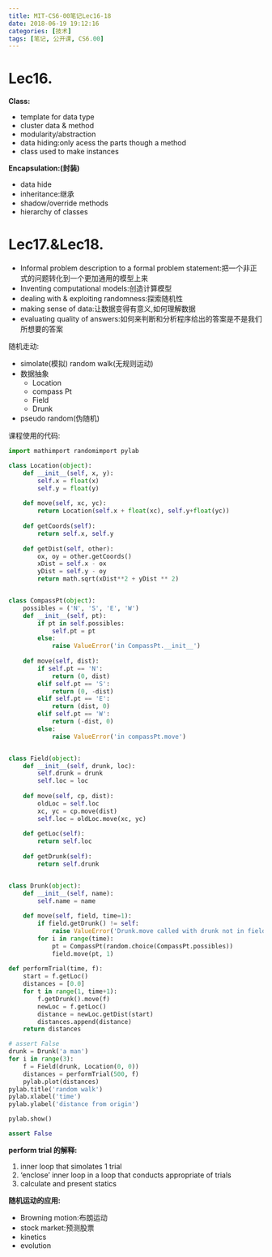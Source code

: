 ```yaml
---
title: MIT-CS6-00笔记Lec16-18
date: 2018-06-19 19:12:16
categories: [技术]
tags: [笔记, 公开课, CS6.00]
---
```

[](#Lec16 "Lec16.")Lec16.
=========================

**Class:**

*   template for data type
*   cluster data & method
*   modularity/abstraction
*   data hiding:only acess the parts though a method
*   class used to make instances

**Encapsulation:(封装)**

*   data hide
*   inheritance:继承
*   shadow/override methods
*   hierarchy of classes
<!-- more -->
[](#Lec17-amp-Lec18 "Lec17.&Lec18.")Lec17.&Lec18.
=================================================

*   Informal problem description to a formal problem statement:把一个非正式的问题转化到一个更加通用的模型上来
*   Inventing computational models:创造计算模型
*   dealing with & exploiting randomness:探索随机性
*   making sense of data:让数据变得有意义,如何理解数据
*   evaluating quality of answers:如何来判断和分析程序给出的答案是不是我们所想要的答案

随机走动:

*   simolate(模拟) random walk(无规则运动)
*   数据抽象
    *   Location
    *   compass Pt
    *   Field
    *   Drunk
*   pseudo random(伪随机)

课程使用的代码:  
```python
import mathimport randomimport pylab

class Location(object):    
    def __init__(self, x, y):        
        self.x = float(x)        
        self.y = float(y)    
    
    def move(self, xc, yc):        
        return Location(self.x + float(xc), self.y+float(yc))    
    
    def getCoords(self):        
        return self.x, self.y    
    
    def getDist(self, other):        
        ox, oy = other.getCoords()        
        xDist = self.x - ox        
        yDist = self.y - oy        
        return math.sqrt(xDist**2 + yDist ** 2)


class CompassPt(object):    
    possibles = ('N', 'S', 'E', 'W')    
    def __init__(self, pt):        
        if pt in self.possibles:            
            self.pt = pt        
        else:            
            raise ValueError('in CompassPt.__init__')    
    
    def move(self, dist):        
        if self.pt == 'N':            
            return (0, dist)        
        elif self.pt == 'S':            
            return (0, -dist)        
        elif self.pt == 'E':            
            return (dist, 0)        
        elif self.pt == 'W':            
            return (-dist, 0)        
        else:            
            raise ValueError('in compassPt.move')


class Field(object):    
    def __init__(self, drunk, loc):        
        self.drunk = drunk        
        self.loc = loc    
        
    def move(self, cp, dist):        
        oldLoc = self.loc        
        xc, yc = cp.move(dist)        
        self.loc = oldLoc.move(xc, yc)    
    
    def getLoc(self):        
        return self.loc    
    
    def getDrunk(self):        
        return self.drunk


class Drunk(object):    
    def __init__(self, name):        
        self.name = name    
    
    def move(self, field, time=1):        
        if field.getDrunk() != self:            
            raise ValueError('Drunk.move called with drunk not in field')        
        for i in range(time):            
            pt = CompassPt(random.choice(CompassPt.possibles))            
            field.move(pt, 1)
    
def performTrial(time, f):    
    start = f.getLoc()    
    distances = [0.0]    
    for t in range(1, time+1):        
        f.getDrunk().move(f)        
        newLoc = f.getLoc()        
        distance = newLoc.getDist(start)        
        distances.append(distance)    
    return distances

# assert False
drunk = Drunk('a man')
for i in range(3):    
    f = Field(drunk, Location(0, 0))    
    distances = performTrial(500, f)    
    pylab.plot(distances)
pylab.title('random walk')
pylab.xlabel('time')
pylab.ylabel('distance from origin')

pylab.show()

assert False
```

**perform trial 的解释:**

1.  inner loop that simolates 1 trial
2.  ‘enclose’ inner loop in a loop that conducts appropriate of trials
3.  calculate and present statics

**随机运动的应用:**

*   Browning motion:布朗运动
*   stock market:预测股票
*   kinetics
*   evolution